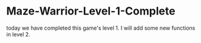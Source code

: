 # Maze-Warrior-Level-1-Complete
today we have completed this game's level 1. I will add some new functions in level 2.
